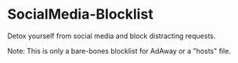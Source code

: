 # SocialMedia-Blocklist
Detox yourself from social media and block distracting requests.

Note: This is only a bare-bones blocklist for AdAway or a "hosts" file.
